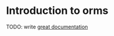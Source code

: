 # Introduction to orms

TODO: write [great documentation](http://jacobian.org/writing/what-to-write/)
